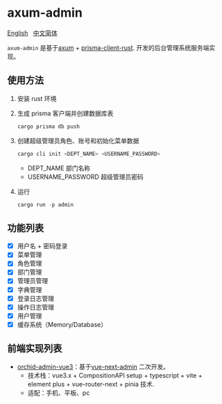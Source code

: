 # axum-admin

[English](https://github.com/orchid-admin/axum-admin/blob/main/README.md)&nbsp;&nbsp;
[中文简体](https://github.com/orchid-admin/axum-admin/blob/main/README.zh-hans.md)&nbsp;&nbsp;

`axum-admin` 是基于[axum](https://github.com/tokio-rs/axum) + [prisma-client-rust](https://github.com/Brendonovich/prisma-client-rust). 开发的后台管理系统服务端实现。

## 使用方法

1. 安装 rust 环境

2. 生成 prisma 客户端并创建数据库表

   ```rust
   cargo prisma db push
   ```

3. 创建超级管理员角色、账号和初始化菜单数据

   ```rust
   cargo cli init <DEPT_NAME> <USERNAME_PASSWORD>
   ```

   - DEPT_NAME 部门名称
   - USERNAME_PASSWORD 超级管理员密码

4. 运行

   ```rust
   cargo run -p admin
   ```

## 功能列表

- [x] 用户名 + 密码登录
- [x] 菜单管理
- [x] 角色管理
- [x] 部门管理
- [x] 管理员管理
- [x] 字典管理
- [x] 登录日志管理
- [x] 操作日志管理
- [x] 用户管理
- [x] 缓存系统（Memory/Database）

## 前端实现列表

- [orchid-admin-vue3](https://github.com/orchid-admin/orchid-admin-vue3)：基于[vue-next-admin](https://gitee.com/lyt-top/vue-next-admin) 二次开发。
  - 技术栈：vue3.x + CompositionAPI setup + typescript + vite + element plus + vue-router-next + pinia 技术.
  - 适配：手机、平板、pc
